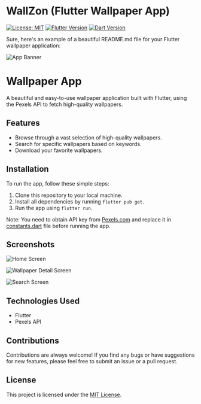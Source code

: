 # WallZon (Flutter Wallpaper App)

[![License: MIT](https://img.shields.io/badge/License-MIT-yellow.svg)](https://opensource.org/licenses/MIT)
[![Flutter Version](https://img.shields.io/badge/flutter-1.22-blue.svg)](https://flutter.dev/docs/development/tools/sdk/releases?tab=macos)
[![Dart Version](https://img.shields.io/badge/dart-2.10.2-blue.svg)](https://dart.dev/)

Sure, here's an example of a beautiful README.md file for your Flutter wallpaper application:

![App Banner](app_banner.png)

# Wallpaper App

A beautiful and easy-to-use wallpaper application built with Flutter, using the Pexels API to fetch high-quality wallpapers.

## Features

- Browse through a vast selection of high-quality wallpapers.
- Search for specific wallpapers based on keywords.
- Download your favorite wallpapers.

## Installation

To run the app, follow these simple steps:

1. Clone this repository to your local machine.
2. Install all dependencies by running `flutter pub get`.
3. Run the app using `flutter run`.

Note: You need to obtain API key from [Pexels.com](https://www.pexels.com/api/) and replace it in [constants.dart](lib/utilities/constants.dart) file before running the app.

## Screenshots

![Home Screen](screenshots/home_screen.png)

![Wallpaper Detail Screen](screenshots/wallpaper_detail_screen.png)

![Search Screen](screenshots/search_screen.png)

## Technologies Used

- Flutter
- Pexels API

## Contributions

Contributions are always welcome! If you find any bugs or have suggestions for new features, please feel free to submit an issue or a pull request.

## License

This project is licensed under the [MIT License](LICENSE).